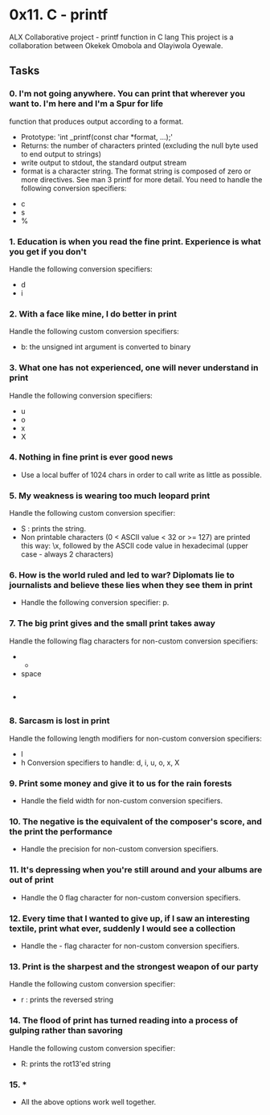 # 0x11. C - printf
ALX Collaborative project - printf function in C lang
This project is a collaboration between Okekek Omobola and Olayiwola Oyewale.

## Tasks
### 0. I'm not going anywhere. You can print that wherever you want to. I'm here and I'm a Spur for life
function that produces output according to a format.
* Prototype: 'int _printf(const char *format, ...);'
* Returns: the number of characters printed (excluding the null byte used to end output to strings)
*  write output to stdout, the standard output stream
* format is a character string. The format string is composed of zero or more directives. See man 3 printf for more detail. You need to handle the following conversion specifiers:
 + c
 + s
 + %
### 1. Education is when you read the fine print. Experience is what you get if you don't
Handle the following conversion specifiers:
* d
* i
### 2. With a face like mine, I do better in print
Handle the following custom conversion specifiers:
* b: the unsigned int argument is converted to binary
### 3. What one has not experienced, one will never understand in print
Handle the following conversion specifiers:
* u
* o
* x
* X
### 4. Nothing in fine print is ever good news
* Use a local buffer of 1024 chars in order to call write as little as possible.
### 5. My weakness is wearing too much leopard print
Handle the following custom conversion specifier:
* S : prints the string.
* Non printable characters (0 < ASCII value < 32 or >= 127) are printed this way: \x, followed by the ASCII code value in hexadecimal (upper case - always 2 characters)
### 6. How is the world ruled and led to war? Diplomats lie to journalists and believe these lies when they see them in print
* Handle the following conversion specifier: p.
### 7. The big print gives and the small print takes away
Handle the following flag characters for non-custom conversion specifiers:
* +
* space
* ##
### 8. Sarcasm is lost in print
Handle the following length modifiers for non-custom conversion specifiers:
* l
* h
Conversion specifiers to handle: d, i, u, o, x, X
### 9. Print some money and give it to us for the rain forests
* Handle the field width for non-custom conversion specifiers.
### 10. The negative is the equivalent of the composer's score, and the print the performance
* Handle the precision for non-custom conversion specifiers.
### 11. It's depressing when you're still around and your albums are out of print
* Handle the 0 flag character for non-custom conversion specifiers.
### 12. Every time that I wanted to give up, if I saw an interesting textile, print what ever, suddenly I would see a collection
* Handle the - flag character for non-custom conversion specifiers.
### 13. Print is the sharpest and the strongest weapon of our party
Handle the following custom conversion specifier:
* r : prints the reversed string
### 14. The flood of print has turned reading into a process of gulping rather than savoring
Handle the following custom conversion specifier:
* R: prints the rot13'ed string
### 15. *
* All the above options work well together.

